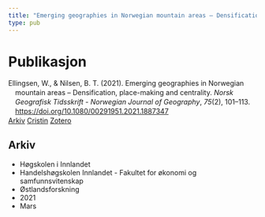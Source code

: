 ```yaml
---
title: "Emerging geographies in Norwegian mountain areas – Densification, place-making and centrality"
type: pub
---
```

<h1>Publikasjon</h1>
<article id="csl-bib-container-WLXZYRM8" class="csl-bib-container">
  <div class="csl-bib-body" style="line-height: 1.35; padding-left: 1em; text-indent:-1em;">
  <div class="csl-entry">Ellingsen, W., &amp; Nilsen, B. T. (2021). Emerging geographies in Norwegian mountain areas &#x2013; Densification, place-making and centrality. <i>Norsk Geografisk Tidsskrift - Norwegian Journal of Geography</i>, <i>75</i>(2), 101&#x2013;113. <a href="https://doi.org/10.1080/00291951.2021.1887347">https://doi.org/10.1080/00291951.2021.1887347</a></div>
</div>
  <div class="csl-bib-buttons">
    <a href="#taxonomy-article-WLXZYRM8" class="csl-bib-button">Arkiv</a>
    <a href="https://app.cristin.no/results/show.jsf?id=1894588" alt="Cristin URL" class="csl-bib-button">Cristin</a>
    <a href="http://zotero.org/groups/5022929/items/WLXZYRM8" alt="Zotero URL" class="csl-bib-button">Zotero</a>
  </div>
  <div id="csl-bib-meta-container-WLXZYRM8"></div>
</article>
<div id="csl-bib-meta-WLXZYRM8" class="csl-bib-meta">
  <article id="taxonomy-article-WLXZYRM8" class="taxonomy-article">
    <h1>Arkiv</h1>
    <ul>
      <li>Høgskolen i Innlandet</li>
      <li>Handelshøgskolen Innlandet - Fakultet for økonomi og samfunnsvitenskap</li>
      <li>Østlandsforskning</li>
      <li>2021</li>
      <li>Mars</li>
    </ul>
  </article>
</div>

